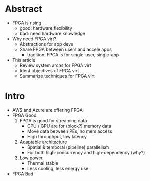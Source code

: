 # Abstract

- FPGA is rising
  - good: hardware flexibility
  - bad: need hardware knowledge
- Why need FPGA virt?
  - Abstractions for app devs
  - Share FPGA between users and accele apps
    - tradition: FPGA is for single-user, single-app
- This article
  - Review system archs for FPGA virt
  - Ident objectives of FPGA virt
  - Summarize techniques for FPGA virt

# Intro

- AWS and Azure are offering FPGA
- FPGA Good
  1. FPGA is good for streaming data
     - CPU / GPU are for (block?) memory data
     - Move data between PEs, no mem access
     - High throughput, low latency
  2. Adaptable architecture
     - Spatial & temporal (pipeline) parallelism
     - For both high-concurrency and high-dependency (why?)
  3. Low power
     - Thermal stable
     - Less cooling, less energy use
- FPGA Bad
